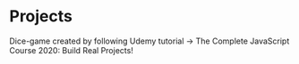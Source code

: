 # Projects
Dice-game created by following Udemy tutorial -> The Complete JavaScript Course 2020: Build Real Projects! 
